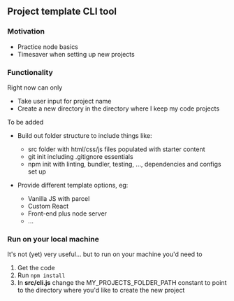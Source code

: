## Project template CLI tool

### Motivation

- Practice node basics
- Timesaver when setting up new projects

### Functionality

Right now can only

- Take user input for project name
- Create a new directory in the directory where I keep my code projects

To be added

- Build out folder structure to include things like:

  - src folder with html/css/js files populated with starter content
  - git init including .gitignore essentials
  - npm init with linting, bundler, testing, ..., dependencies and configs set up

- Provide different template options, eg:

  - Vanilla JS with parcel
  - Custom React
  - Front-end plus node server
  - ...

### Run on your local machine

It's not (yet) very useful... but to run on your machine you'd need to

1. Get the code
2. Run `npm install`
3. In **src/cli.js** change the MY_PROJECTS_FOLDER_PATH constant to point to the directory where you'd like to create the new project
